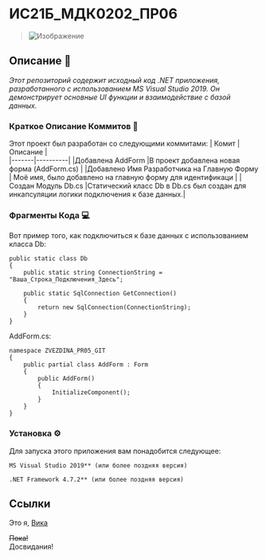 # **ИС21Б_МДК0202_ПР06**
>![Изображение](https://filearchive.cnews.ru/img/cnews/2021/10/19/logos/74/7433692cabbfa132f34adb034e7909fa.png "Привет, я GitHub 😍")
## **Описание 📂**
_Этот репозиторий содержит исходный код .NET приложения, разработанного с использованием MS Visual Studio 2019.  Он демонстрирует основные UI функции и взаимодействие с базой данных._
### Краткое Описание Коммитов 📝
Этот проект был разработан со следующими коммитами:
| Комит | Описание |  
|-------|----------|
|Добавлена AddForm    |В проект добавлена новая форма (AddForm.cs)    |
|Добавлено Имя Разработчика на Главную Форму   |  Моё имя, было добавлено на главную форму для идентификаци      |
|Создан Модуль Db.cs     |Статический класс Db в Db.cs был создан для инкапсуляции логики подключения к базе данных.|

### Фрагменты Кода 💻
Вот пример того, как подключиться к базе данных с использованием класса Db:
```
public static class Db
{
    public static string ConnectionString = "Ваша_Строка_Подключения_Здесь";

    public static SqlConnection GetConnection()
    {
        return new SqlConnection(ConnectionString);
    }
}
```
AddForm.cs:
```
namespace ZVEZDINA_PR05_GIT
{
    public partial class AddForm : Form
    {
        public AddForm()
        {
            InitializeComponent();
        }
    }
}
```
### Установка ⚙️
Для запуска этого приложения вам понадобится следующее:

``MS Visual Studio 2019** (или более поздняя версия)``

``.NET Framework 4.7.2** (или более поздняя версия)``
## **Ссылки**
Это я, [Вика](https://github.com/USER31-alt)

~~Пока!~~\
Досвидания!
